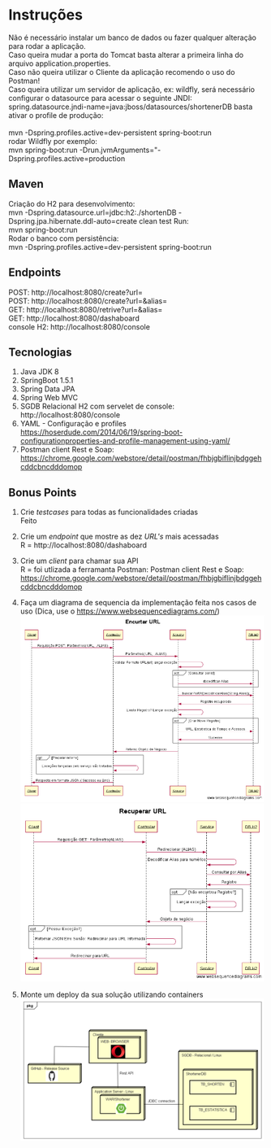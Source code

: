# Instruções
Não é necessário instalar um banco de dados ou fazer qualquer alteração para rodar a aplicação.
<br>
Caso queira mudar a porta do Tomcat basta alterar a primeira linha do arquivo application.properties.
<br>
Caso não queira utilizar o Cliente da aplicação recomendo o uso do Postman!
<br>
Caso queira utilizar um servidor de aplicação, ex: wildfly, será necessário configurar o datasource para acessar o seguinte JNDI:
<br>
spring.datasource.jndi-name=java:jboss/datasources/shortenerDB basta ativar o profile de produção:
<br>                        
mvn -Dspring.profiles.active=dev-persistent spring-boot:run <br>
rodar Wildfly por exemplo:<br>
mvn spring-boot:run -Drun.jvmArguments="-Dspring.profiles.active=production


## Maven 
Criação do  H2 para desenvolvimento:
<br>
mvn -Dspring.datasource.url=jdbc:h2:./shortenDB -Dspring.jpa.hibernate.ddl-auto=create clean test
Run: <br>
mvn spring-boot:run
<br>
Rodar o banco com persistência:
<br>
mvn -Dspring.profiles.active=dev-persistent spring-boot:run

## Endpoints
POST: http://localhost:8080/create?url= <br>
POST: http://localhost:8080/create?url=&alias= <br>
GET: http://localhost:8080/retrive?url=&alias= <br>
GET: http://localhost:8080/dashaboard <br>
console H2: http://localhost:8080/console


## Tecnologias 
1. Java JDK 8
2. SpringBoot 1.5.1
3. Spring Data JPA
4. Spring Web MVC
5. SGDB Relacional H2 com servelet de console: http://localhost:8080/console 
6. YAML - Configuração e profiles https://hoserdude.com/2014/06/19/spring-boot-configurationproperties-and-profile-management-using-yaml/
7. Postman client Rest e Soap: https://chrome.google.com/webstore/detail/postman/fhbjgbiflinjbdggehcddcbncdddomop



## Bonus Points

1. Crie *testcases* para todas as funcionalidades criadas<br>
   Feito
2. Crie um *endpoint* que mostre as dez *URL's* mais acessadas <br>R = http://localhost:8080/dashaboard

3. Crie um *client* para chamar sua API <br> R =  foi utlizada a ferramanta Postman: Postman client Rest e Soap:  https://chrome.google.com/webstore/detail/postman/fhbjgbiflinjbdggehcddcbncdddomop

4. Faça um diagrama de sequencia da implementação feita nos casos de uso (Dica, use o https://www.websequencediagrams.com/)
  ![Short URL](https://github.com/newbare/hire.me/blob/master/Shortener/src/main/resources/docs/Shorten.png)
  ![Retrive URL](https://github.com/newbare/hire.me/blob/master/Shortener/src/main/resources/docs/recuperar.png)
  
5. Monte um deploy da sua solução utilizando containers 
 ![Deploy URL](https://github.com/newbare/hire.me/blob/master/Shortener/src/main/resources/docs/Deployment%20Shortener%20API.png)
